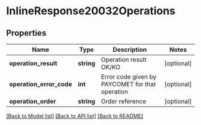 # InlineResponse20032Operations

## Properties
Name | Type | Description | Notes
------------ | ------------- | ------------- | -------------
**operation_result** | **string** | Operation result OK/KO | [optional] 
**operation_error_code** | **int** | Error code given by PAYCOMET for that operation | [optional] 
**operation_order** | **string** | Order reference | [optional] 

[[Back to Model list]](../../README.md#documentation-for-models) [[Back to API list]](../../README.md#documentation-for-api-endpoints) [[Back to README]](../../README.md)

